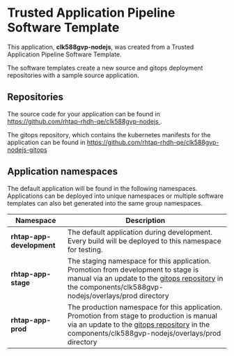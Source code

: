 # Trusted Application Pipeline Software Template

This application, **clk588gvp-nodejs**, was created from a Trusted Application Pipeline Software Template.

The software templates create a new source and gitops deployment repositories with a sample source application. 

## Repositories

The source code for your application can be found in [https://github.com/rhtap-rhdh-qe/clk588gvp-nodejs ](https://github.com/rhtap-rhdh-qe/clk588gvp-nodejs ).
 
The gitops repository, which contains the kubernetes manifests for the application can be found in 
[https://github.com/rhtap-rhdh-qe/clk588gvp-nodejs-gitops ](https://github.com/rhtap-rhdh-qe/clk588gvp-nodejs-gitops ) 

## Application namespaces 

The default application will be found in the following namespaces. Applications can be deployed into unique namespaces or multiple software templates can also bet generated into the same group namespaces.  

|  Namespace   |  Description   |  
| -------- | -------- |   
| **rhtap-app-development** | The default application during development. Every build will be deployed to this namespace for testing. | 
| **rhtap-app-stage** | The staging namespace for this application. Promotion from development to stage is manual via an update to the [gitops repository](https://github.com/rhtap-rhdh-qe/clk588gvp-nodejs-gitops ) in the components/clk588gvp-nodejs/overlays/prod directory |  
| **rhtap-app-prod** | The production namespace for this application. Promotion from stage to production is manual via an update to the [gitops repository](https://github.com/rhtap-rhdh-qe/clk588gvp-nodejs-gitops ) in the components/clk588gvp-nodejs/overlays/prod directory | 